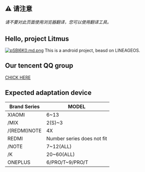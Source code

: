 ## ⚠ 请注意
###### 请不要对此页面使用浏览器翻译，您可以使用翻译工具。
## Hello, project Litmus
[![pSBl6K0.md.png](https://s1.ax1x.com/2023/02/01/pSBl6K0.md.png)](https://imgse.com/i/pSBl6K0)
This is a android project, beasd on LINEAGEOS.
## Our tencent QQ group
[CHICK HERE](https://jq.qq.com/?_wv=1027&k=VfUw3Mes "Tencent QQ group")
## Expected adaptation device
| Brand Series      | MODEL |
| ----------- | ----------------------- |
| XIAOMI      | 6~13       |
| /MIX   | 2(S)~3        |
| /(REDMI)NOTE   | 4X        |
| REDMI   | Number series does not fit        |
| /NOTE   | 7~12(ALL)        |
| /K   | 20~60(ALL)        |
| ONEPLUS   | 6/PRO/T~9/PRO/T        |
